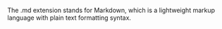 The .md extension stands for Markdown, which is a lightweight markup language with plain text formatting syntax.
